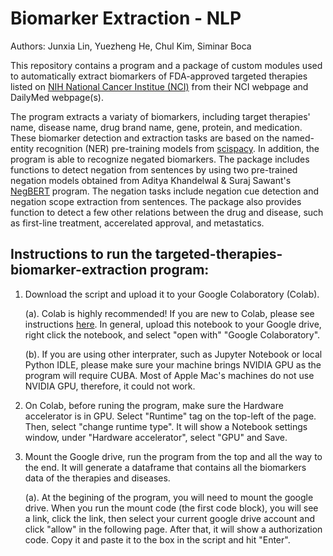 # Biomarker Extraction - NLP

Authors: Junxia Lin, Yuezheng He, Chul Kim, Siminar Boca

This repository contains a program and a package of custom modules used to automatically extract biomarkers of FDA-approved targeted therapies listed on [NIH National Cancer Institue (NCI)](https://www.cancer.gov/about-cancer/treatment/types/targeted-therapies/targeted-therapies-fact-sheet) from their NCI webpage and DailyMed webpage(s). 

The program extracts a variaty of biomarkers, including target therapies' name, disease name, drug brand name, gene, protein, and medication. These biomarker detection and extraction tasks are based on the named-entity recognition (NER) pre-training models from [scispacy](https://github.com/allenai/scispacy). In addition, the program is able to recognize negated biomarkers. The package includes functions to detect negation from sentences by using two pre-trained negation models obtained from Aditya Khandelwal & Suraj Sawant's [NegBERT](https://github.com/adityak6798/Transformers-For-Negation-and-Speculation) program. The negation tasks include negation cue detection and negation scope extraction from sentences. The package also provides function to detect a few other relations between the drug and disease, such as first-line treatment, accerelated approval, and metastatics. 

## Instructions to run the targeted-therapies-biomarker-extraction program:
1. Download the script and upload it to your Google Colaboratory (Colab). 
	
	(a). Colab is highly recommended! If you are new to Colab, please see instructions [here](https://developers.google.com/earth-engine/guides/python_install-colab#existing-notebook). In general, upload this notebook to your Google drive, right click the notebook, and select "open with" "Google Colaboratory". 
  
	(b). If you are using other interprater, such as Jupyter Notebook or local Python IDLE, please make sure your machine brings NVIDIA GPU as the program will require CUBA. Most of Apple Mac's machines do not use NVIDIA GPU, therefore, it could not work. 

2. On Colab, before runing the program, make sure the Hardware accelerator is in GPU. Select "Runtime" tag on the top-left of the page. Then, select "change runtime type". It will show a Notebook settings window, under "Hardware accelerator", select "GPU" and Save.

3. Mount the Google drive, run the program from the top and all the way to the end. It will generate a dataframe that contains all the biomarkers data of the therapies and diseases. 
  
	(a). At the begining of the program, you will need to mount the google drive. When you run the mount code (the first code block), you will see a link, click the link, then select your current google drive account and click "allow" in the following page. After that, it will show a authorization code. Copy it and paste it to the box in the script and hit "Enter". 
